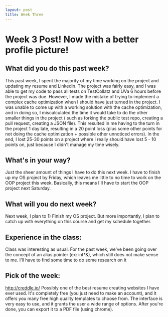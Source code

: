 ```yaml
---
layout: post
title: Week Three
---
```


<h1> Week 3 Post! Now with a better profile picture! </h1>

<h2>What did you do this past week? </h2>
This past week, I spent the majority of my time working on the project and updating my resume and Linkedin. The project was fairly easy, and I was able to get my code to pass all tests on TestCollatz and UVa 6 hours before the project was due. However, I made the mistake of trying to implement a complex cache optimization when I should have just turned in the project. I was unable to come up with a working solution with the cache optimization, and in doing so, I miscalculated the time it would take to do the other smaller things in the project ( such as forking the public test repo, creating a pull request, creating a JSON file). This resulted in me having to the turn in the project 1 day late, resulting in a 20 point loss (plus some other points for not doing the cache optimization + possible other unnoticed errors). In the end, I lost 25-30 points on a project where I really should have lost 5 - 10 points on, just because I didn't manage my time wisely.
<h2>What's in your way?</h2>
Just the sheer amount of things I have to do this next week. I have to finish up my OS project by Friday, which leaves me little to no time to work on the OOP project this week. Basically, this means I'll have to start the OOP project next Saturday.
<h2>What will you do next week?</h2>
Next week, I plan to 1) Finish my OS project. But more importantly, I plan to catch up with everything on this course and get my schedule together.   
<h2>Experience in the class:</h2>
Class was interesting as usual. For the past week, we've been going over the concept of an alias pointer (ex: int*&), which still does not make sense to me. I'll have to find some time to do some research on it
<h2>Pick of the week:</h2>
<a href = "http://creddle.io/">http://creddle.io/</a>
Possibly one of the best resume creating websites I have ever used. It's completely free (you just need to make an account), and it offers you many free high quality templates to choose from. The interface is very easy to use, and it grants the user a wide range of options. After you're done, you can export it to a PDF file (using chrome).
